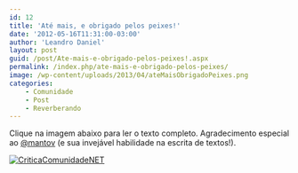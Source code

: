 ```yaml
---
id: 12
title: 'Até mais, e obrigado pelos peixes!'
date: '2012-05-16T11:31:00-03:00'
author: 'Leandro Daniel'
layout: post
guid: /post/Ate-mais-e-obrigado-pelos-peixes!.aspx
permalink: /index.php/ate-mais-e-obrigado-pelos-peixes/
image: /wp-content/uploads/2013/04/ateMaisObrigadoPeixes.png
categories:
    - Comunidade
    - Post
    - Reverberando
---
```


Clique na imagem abaixo para ler o texto completo. Agradecimento especial ao [@mantov](http://twitter.com/mantov) (e sua invejável habilidade na escrita de textos!).

[![CriticaComunidadeNET](http://leandrodaniel.com/pics/CriticaComunidadeNET.png "CriticaComunidadeNET")](https://gist.github.com/2709913)